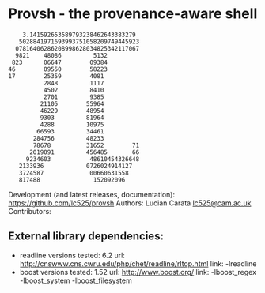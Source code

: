 # Provsh - the provenance-aware shell

        3.141592653589793238462643383279  
       5028841971693993751058209749445923  
      07816406286208998628034825342117067  
      9821    48086         5132           
     823      06647        09384           
    46        09550        58223           
    17        25359        4081            
              2848         1117            
              4502         8410            
              2701         9385            
             21105        55964            
             46229        48954            
             9303         81964            
             4288         10975            
            66593         34461            
           284756         48233            
           78678          31652        71  
          2019091         456485       66  
         9234603           48610454326648  
       2133936            0726024914127   
       3724587             00660631558    
       817488               152092096     

  Development (and latest releases, documentation): 
    https://github.com/lc525/provsh
  Authors:
    Lucian Carata <lc525@cam.ac.uk>
  Contributors:
    <to come>

## External library dependencies:

- readline 
    versions tested: 6.2 
    url: http://cnswww.cns.cwru.edu/php/chet/readline/rltop.html
    link: -lreadline
- boost 
    versions tested: 1.52 
    url: http://www.boost.org/
    link: -lboost_regex -lboost_system -lboost_filesystem
